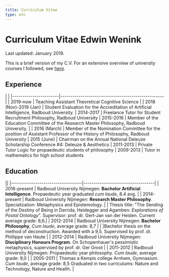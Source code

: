 ```yaml
---
title: Curriculum Vitae
type: etc
---
```


<style>
	table tr + tr {
		border-top: 0px solid #ccc;
	}
</style>

# Curriculum Vitae Edwin Wenink

Last updated: January 2019.

This is a brief version of my C.V. 
For an extensive overview of university courses I followed, see [here]({{<baseurl>}}etc/courses).

## Experience

|						| 
|-----------------------|---------------------------------------------------|
| 2019-now              |  Teaching Assistant Theoretical Cognitive Science |
| 2018 (Nov)-2019 (Jan) |  Student Evaluation for the Accreditation of Artificial Intelligence, Radboud University.
| 2014-2017             |  Freelance Tutor for Student Recruitment Philosophy, Radboud University
| 2015-2016				|  Member of the Education Committee of the Research Master Philosophy, Radboud University. |
| 2016 (March)          |  Member of the Nomination Committee for the position of Assistant Professor of the History of Philosophy, Radboud University
| 2015 (June)           |  Chairman on the Annual National Deleuze Scholarship Conference \#4: Deleuze & Aesthetics
| 2011-2013             |  Private Tutor Logic for propaedeutic students of philosophy
| 2009-2013             |  Tutor in mathematics for high school students

## Education

||
|-----------------------------------|-----------------------------------|
| 2016-present                      | Radboud University Nijmegen: **Bachelor Artificial Intelligence**. Propaedeutic year graduated *cum laude*, 8.4 avg.       |
| 2014-present                      | Radboud University Nijmegen: **Research Master Philosophy**. Specialization: Metaphysics and Epistemology.
|									| Thesis title: "The Sending of the Destiny of Being in Derrida, Heidegger and Agamben: *Explorations of Postal   Ontology*". Supervisor: prof. dr. Gert-Jan van der Heiden. Current average grade: 8,6.|
| 2012-2014                         | Radboud University Nijmegen: **Bachelor Philosophy**, *Cum laude*, average grade: 8,7	   |
|								    |Bachelor thesis on the method of deconstruction. Awarded with a 9,5. Supervised by prof. dr. Phillippe van Haute |
| 2012-2014                         | Radboud University Nijmegen: **Disciplinary Honours Program**. On Schopenhauer's pessimistic metaphysics, supervised by prof. dr. Ger Groot |
| 2011-2012							| Radboud University Nijmegen: Propaedeutic year philosophy. *Cum laude*, average grade: 9,0 |
| 2005-2011 | Thomas a Kempis college Arnhem, Gymnasium. *Cum laude*, average grade: 8,5 Graduated in two curriculums: Nature and Technology, Nature and Health.  | 
